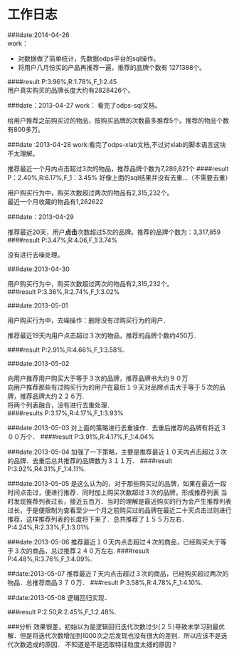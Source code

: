 工作日志
======
###date:2014-04-26     
work：   

* 对数据做了简单统计，先数据odps平台的sql操作。    
* 将用户八月份买的产品再推荐一遍，推荐的品牌个数有  1271388个。

####result
P:3.96%,R:1.78%,F_1:2.45    
用户真实购买的品牌长度大约有2828426个。


###date：2013-04-27
work：
看完了odps-sql文档。

给用户推荐之前购买过的物品，按购买品牌的次数最多推荐5个。推荐的物品个数有800多万。

###date :2013-04-28
work:看完了odps-xlab文档,不过对xlab的脚本语言这块不太理解。 

推荐最近一个月内点击超过3次的物品，推荐品牌个数为7,289,821个 
####result
P：2.40%,R:6.17%,F_1：3.45%
好像上面的sql结果并没有去重...（不需要去重）

用户购买行为中，购买次数超过两次的物品有2,315,232个。   
最近一个月收藏的物品有1,262622

###date：2013-04-29  

推荐最近20天，用户**点击**次数超过5次的品牌。推荐的品牌个数为：3,317,859
####result
P:3.47%,R:4.06,F_1:3.74%    

没有进行去噪处理。

###date:2013-04-30

用户购买行为中，购买次数超过两次的物品有2,315,232个。  
###result
P:3.36%,R:2.74%,F_1:3.02%

###date:2013-05-01

用户购买行为中，去噪操作：删除没有过购买行为的用户．

推荐最近19天内用户点击超过３次的物品，推荐的品牌个数约450万．

####result
P:2.91%,R:4.66%,F_1:3.58%.

###date:2013-05-02

向用户推荐用户购买大于等于３次的品牌，推荐品牌书大约９０万   
向用户推荐那些有过购买行为的用户在最后１９天对品牌点击大于等于５次的品牌，推荐品牌大约２２６万.    
将两个列表融合，没有进行去重处理．       
####results
P:3.17%,R:4.17%,F_1:3.93%

###date:2013-05-03
对上面的策略进行去重操作．去重后推荐的品牌有将近３００万个．
####result
P:3.91%,R:4.17%,F_1:4.04%

###date:2013-05-04
加强了一下策略，主要是推荐最近１０天内点击超过３次的品牌．去重后总共推荐的品牌数为３１１万．
####result
P:3.92%,R4.31%,F_1:4.11%.

###date:2013-05-05
是这么认为的，对于那些购买过的品牌，如果在最近一段时间点击过，便进行推荐．同时加上购买次数超过３次的品牌，形成推荐列表
当时发现推荐列表过长，接近五百万．当时的理解是最近购买的行为会产生推荐列表过长，于是便限制为查看至少一个月之前购买过的品牌在最近二十天点击过则进行推荐，这样推荐列表的长度将下来了．总共推荐了１５５万左右．  
P:4.24%,R:2.33%,F_1:3.01%   

###date:2013-05-06
推荐最近１０天内点击超过４次的商品，已经购买大于等于３次的商品，总过推荐２４０万左右.
####result
P:4.48%,R:3.76%,F_1:4.09%.

##date:2013-05-07
推荐最近７天内点击超过３次的商品，已经购买超过两次的物品．总推荐商品３７０万． 
###result
P:3.58%,R:4.78%,F_1:4.10%.

##date:2013-05-08
逻辑回归实现．

###result
P:2.50,R:2.45%,F_1:2.48%.   

###分析
效果很差，初始以为是逻辑回归迭代次数过少(２５)导致未学习到最优解．但是将迭代次数增加到1000次之后发现也没有很大的差别．所以应该不是迭代次数造成的原因．
不知道是不是选取特征粒度太细的原因？
